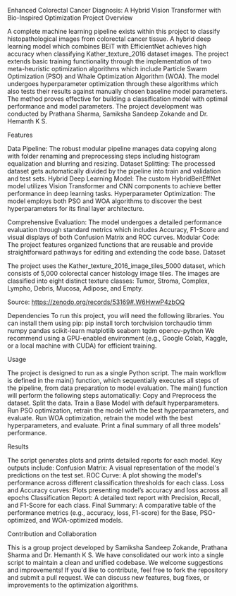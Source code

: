Enhanced Colorectal Cancer Diagnosis: A Hybrid Vision Transformer with Bio-Inspired Optimization Project Overview 

A complete machine learning pipeline exists within this project to classify histopathological images from colorectal cancer tissue. A hybrid deep learning model which combines BEiT with EfficientNet achieves high accuracy when classifying Kather_texture_2016 dataset images.
The project extends basic training functionality through the implementation of two meta-heuristic optimization algorithms which include Particle Swarm Optimization (PSO) and Whale Optimization Algorithm (WOA). The model undergoes hyperparameter optimization through these algorithms which also tests their results against manually chosen baseline model parameters. The method proves effective for building a classification model with optimal performance and model parameters.
The project development was conducted by Prathana Sharma, Samiksha Sandeep Zokande and Dr. Hemanth K S.

Features 

Data Pipeline: The robust modular pipeline manages data copying along with folder renaming and preprocessing steps  including histogram equalization and blurring and resizing.
Dataset Splitting: The processed dataset gets automatically divided  by the pipeline into train and validation and test sets.
Hybrid Deep Learning Model: The custom  HybridBeitEffNet model utilizes Vision Transformer and CNN components to achieve better performance in deep learning tasks.
Hyperparameter Optimization: The model employs both PSO and WOA algorithms to discover the best  hyperparameters for its final layer architecture.

Comprehensive Evaluation: The model undergoes a detailed performance evaluation  through standard metrics which includes Accuracy, F1-Score and visual displays of both Confusion Matrix and  ROC curves.
Modular Code: The project features organized functions that are reusable and provide straightforward pathways  for editing and extending the code base.
Dataset 

The project uses the Kather_texture_2016_image_tiles_5000 dataset, which consists of 5,000 colorectal cancer histology image tiles. The images are classified into eight distinct texture classes: Tumor, Stroma, Complex, Lympho, Debris, Mucosa, Adipose, and Empty.

Source: https://zenodo.org/records/53169#.W6HwwP4zbOQ

Dependencies 
To run this project, you will need the following libraries. You can install them using pip:
pip install torch torchvision torchaudio timm numpy pandas scikit-learn matplotlib seaborn tqdm opencv-python
We recommend using a GPU-enabled environment (e.g., Google Colab, Kaggle, or a local machine with CUDA) for efficient training.

Usage 

The project is designed to run as a single Python script. The main workflow is defined in the main() function, which sequentially executes all steps of the pipeline, from data preparation to model evaluation.
The main() function will perform the following steps automatically:
Copy and Preprocess the dataset.
Split the data.
Train a Base Model with default hyperparameters.
Run PSO optimization, retrain the model with the best hyperparameters, and evaluate.
Run WOA optimization, retrain the model with the best hyperparameters, and evaluate.
Print a final summary of all three models' performance.

Results 

The script generates plots and prints detailed reports for each model. Key outputs include:
Confusion Matrix: A visual representation of the model's predictions on the test set.
ROC Curve: A plot showing the model's performance across different classification thresholds for each class.
Loss and Accuracy curves: Plots presenting model’s accuracy and loss across all epochs
Classification Report: A detailed text report with Precision, Recall, and F1-Score for each class.
Final Summary: A comparative table of the performance metrics (e.g., accuracy, loss, F1-score) for the Base, PSO-optimized, and WOA-optimized models.

Contribution and Collaboration 

This is a group project developed by Samiksha Sandeep Zokande, Prathana Sharma and Dr. Hemanth K S. We have consolidated our work into a single script to maintain a clean and unified codebase. We welcome suggestions and improvements!
If you'd like to contribute, feel free to fork the repository and submit a pull request. We can discuss new features, bug fixes, or improvements to the optimization algorithms.

